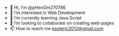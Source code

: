 - 👋 Hi, I’m @pHenOm270786
- 👀 I’m interested in Web Development
- 🌱 I’m currently learning Java Script
- 💞️ I’m looking to collaborate on creating web-pages
- 📫 How to reach me esoteric2012@gmail.com

<!---
pHenOm270786/pHenOm270786 is a ✨ special ✨ repository because its `README.md` (this file) appears on your GitHub profile.
You can click the Preview link to take a look at your changes.
--->

